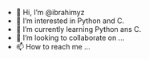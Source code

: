 - 👋 Hi, I’m @ibrahimyz
- 👀 I’m interested in Python and C.
- 🌱 I’m currently learning Python ans C.
- 💞️ I’m looking to collaborate on ...
- 📫 How to reach me ...

<!---
ibrahimyz/ibrahimyz is a ✨ special ✨ repository because its `README.md` (this file) appears on your GitHub profile.
You can click the Preview link to take a look at your changes.
--->
